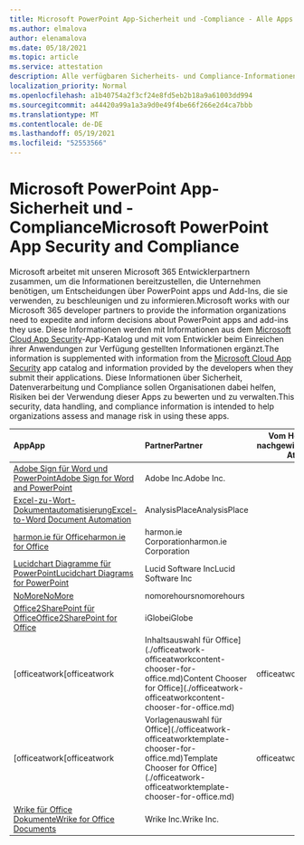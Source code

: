 ```yaml
---
title: Microsoft PowerPoint App-Sicherheit und -Compliance - Alle Apps
ms.author: elmalova
author: elenamalova
ms.date: 05/18/2021
ms.topic: article
ms.service: attestation
description: Alle verfügbaren Sicherheits- und Compliance-Informationen für alle Microsoft PowerPoint-Apps.
localization_priority: Normal
ms.openlocfilehash: a1b40754a2f3cf24e8fd5eb2b18a9a61003dd994
ms.sourcegitcommit: a44420a99a1a3a9d0e49f4be66f266e2d4ca7bbb
ms.translationtype: MT
ms.contentlocale: de-DE
ms.lasthandoff: 05/19/2021
ms.locfileid: "52553566"
---
```

# <a name="microsoft-powerpoint-app-security-and-compliance"></a><span data-ttu-id="b2e9d-103">Microsoft PowerPoint App-Sicherheit und -Compliance</span><span class="sxs-lookup"><span data-stu-id="b2e9d-103">Microsoft PowerPoint App Security and Compliance</span></span>

<span data-ttu-id="b2e9d-104">Microsoft arbeitet mit unseren Microsoft 365 Entwicklerpartnern zusammen, um die Informationen bereitzustellen, die Unternehmen benötigen, um Entscheidungen über PowerPoint apps und Add-Ins, die sie verwenden, zu beschleunigen und zu informieren.</span><span class="sxs-lookup"><span data-stu-id="b2e9d-104">Microsoft works with our Microsoft 365 developer partners to provide the information organizations need to expedite and inform decisions about PowerPoint apps and add-ins they use.</span></span> <span data-ttu-id="b2e9d-105">Diese Informationen werden mit Informationen aus dem [Microsoft Cloud App Security](https://www.microsoft.com/en-us/enterprise-mobility-security/cloud-app-security)-App-Katalog und mit vom Entwickler beim Einreichen ihrer Anwendungen zur Verfügung gestellten Informationen ergänzt.</span><span class="sxs-lookup"><span data-stu-id="b2e9d-105">The information is supplemented with information from the [Microsoft Cloud App Security](https://www.microsoft.com/en-us/enterprise-mobility-security/cloud-app-security) app catalog and information provided by the developers when they submit their applications.</span></span> <span data-ttu-id="b2e9d-106">Diese Informationen über Sicherheit, Datenverarbeitung und Compliance sollen Organisationen dabei helfen, Risiken bei der Verwendung dieser Apps zu bewerten und zu verwalten.</span><span class="sxs-lookup"><span data-stu-id="b2e9d-106">This security, data handling, and compliance information is intended to help organizations assess and manage risk in using these apps.</span></span>

| <span data-ttu-id="b2e9d-107">**App**</span><span class="sxs-lookup"><span data-stu-id="b2e9d-107">**App**</span></span> | <span data-ttu-id="b2e9d-108">**Partner**</span><span class="sxs-lookup"><span data-stu-id="b2e9d-108">**Partner**</span></span> | <span data-ttu-id="b2e9d-109">**Vom Herausgeber nachgewiesen**</span><span class="sxs-lookup"><span data-stu-id="b2e9d-109">**Publisher Attested**</span></span> | <span data-ttu-id="b2e9d-110">**Zertifiziert**</span><span class="sxs-lookup"><span data-stu-id="b2e9d-110">**Certified**</span></span> |
|:--------|:------------|:----------------------:|:-------------:|
| [<span data-ttu-id="b2e9d-111">Adobe Sign für Word und PowerPoint</span><span class="sxs-lookup"><span data-stu-id="b2e9d-111">Adobe Sign for Word and PowerPoint</span></span>](./adobe-inc-sign-for-word-and-powerpoint.md) | <span data-ttu-id="b2e9d-112">Adobe Inc.</span><span class="sxs-lookup"><span data-stu-id="b2e9d-112">Adobe Inc.</span></span> | <span data-ttu-id="b2e9d-113">**✓**</span><span class="sxs-lookup"><span data-stu-id="b2e9d-113">**✓**</span></span> | <img alt="Certified application badge" src="../media/certified-badge.png" height="25" width="25" /> |
| [<span data-ttu-id="b2e9d-114">Excel-zu-Wort-Dokumentautomatisierung</span><span class="sxs-lookup"><span data-stu-id="b2e9d-114">Excel-to-Word Document Automation</span></span>](./analysisplace-excel-to-word-document-automation.md) | <span data-ttu-id="b2e9d-115">AnalysisPlace</span><span class="sxs-lookup"><span data-stu-id="b2e9d-115">AnalysisPlace</span></span> | <span data-ttu-id="b2e9d-116">**✓**</span><span class="sxs-lookup"><span data-stu-id="b2e9d-116">**✓**</span></span> |  |
| [<span data-ttu-id="b2e9d-117">harmon.ie für Office</span><span class="sxs-lookup"><span data-stu-id="b2e9d-117">harmon.ie for Office</span></span>](./harmonie-corporation-for-office.md) | <span data-ttu-id="b2e9d-118">harmon.ie Corporation</span><span class="sxs-lookup"><span data-stu-id="b2e9d-118">harmon.ie Corporation</span></span> | <span data-ttu-id="b2e9d-119">**✓**</span><span class="sxs-lookup"><span data-stu-id="b2e9d-119">**✓**</span></span> |  |
| [<span data-ttu-id="b2e9d-120">Lucidchart Diagramme für PowerPoint</span><span class="sxs-lookup"><span data-stu-id="b2e9d-120">Lucidchart Diagrams for PowerPoint</span></span>](./lucid-software-inc-lucidchart-diagrams-for-powerpoint.md) | <span data-ttu-id="b2e9d-121">Lucid Software Inc</span><span class="sxs-lookup"><span data-stu-id="b2e9d-121">Lucid Software Inc</span></span> | <span data-ttu-id="b2e9d-122">**✓**</span><span class="sxs-lookup"><span data-stu-id="b2e9d-122">**✓**</span></span> |  |
| [<span data-ttu-id="b2e9d-123">NoMore</span><span class="sxs-lookup"><span data-stu-id="b2e9d-123">NoMore</span></span>](./nomorehours-nomore.md) | <span data-ttu-id="b2e9d-124">nomorehours</span><span class="sxs-lookup"><span data-stu-id="b2e9d-124">nomorehours</span></span> | <span data-ttu-id="b2e9d-125">**✓**</span><span class="sxs-lookup"><span data-stu-id="b2e9d-125">**✓**</span></span> |  |
| [<span data-ttu-id="b2e9d-126">Office2SharePoint für Office</span><span class="sxs-lookup"><span data-stu-id="b2e9d-126">Office2SharePoint for Office</span></span>](./iglobe-office2sharepoint-for-office.md) | <span data-ttu-id="b2e9d-127">iGlobe</span><span class="sxs-lookup"><span data-stu-id="b2e9d-127">iGlobe</span></span> | <span data-ttu-id="b2e9d-128">**✓**</span><span class="sxs-lookup"><span data-stu-id="b2e9d-128">**✓**</span></span> | <img alt="Certified application badge" src="../media/certified-badge.png" height="25" width="25" /> |
| <span data-ttu-id="b2e9d-129">[officeatwork</span><span class="sxs-lookup"><span data-stu-id="b2e9d-129">[officeatwork</span></span> | <span data-ttu-id="b2e9d-130">Inhaltsauswahl für Office](./officeatwork-officeatworkcontent-chooser-for-office.md)</span><span class="sxs-lookup"><span data-stu-id="b2e9d-130">Content Chooser for Office](./officeatwork-officeatworkcontent-chooser-for-office.md)</span></span> | <span data-ttu-id="b2e9d-131">officeatwork</span><span class="sxs-lookup"><span data-stu-id="b2e9d-131">officeatwork</span></span> | <span data-ttu-id="b2e9d-132">**✓**</span><span class="sxs-lookup"><span data-stu-id="b2e9d-132">**✓**</span></span> | <img alt="Certified application badge" src="../media/certified-badge.png" height="25" width="25" /> |
| <span data-ttu-id="b2e9d-133">[officeatwork</span><span class="sxs-lookup"><span data-stu-id="b2e9d-133">[officeatwork</span></span> | <span data-ttu-id="b2e9d-134">Vorlagenauswahl für Office](./officeatwork-officeatworktemplate-chooser-for-office.md)</span><span class="sxs-lookup"><span data-stu-id="b2e9d-134">Template Chooser for Office](./officeatwork-officeatworktemplate-chooser-for-office.md)</span></span> | <span data-ttu-id="b2e9d-135">officeatwork</span><span class="sxs-lookup"><span data-stu-id="b2e9d-135">officeatwork</span></span> | <span data-ttu-id="b2e9d-136">**✓**</span><span class="sxs-lookup"><span data-stu-id="b2e9d-136">**✓**</span></span> | <img alt="Certified application badge" src="../media/certified-badge.png" height="25" width="25" /> |
| [<span data-ttu-id="b2e9d-137">Wrike für Office Dokumente</span><span class="sxs-lookup"><span data-stu-id="b2e9d-137">Wrike for Office Documents</span></span>](./wrike-inc-for-office-documents.md) | <span data-ttu-id="b2e9d-138">Wrike Inc.</span><span class="sxs-lookup"><span data-stu-id="b2e9d-138">Wrike Inc.</span></span> | <span data-ttu-id="b2e9d-139">**✓**</span><span class="sxs-lookup"><span data-stu-id="b2e9d-139">**✓**</span></span> | <img alt="Certified application badge" src="../media/certified-badge.png" height="25" width="25" /> |
